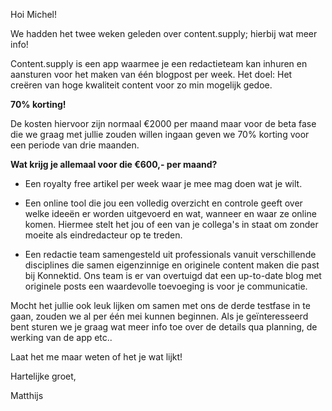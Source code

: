Hoi Michel!

We hadden het twee weken geleden over content.supply; hierbij wat meer info!

Content.supply is een app waarmee je een redactieteam kan inhuren en aansturen voor het maken van één blogpost per week. Het doel: Het creëren van hoge kwaliteit content voor zo min mogelijk gedoe.

**70% korting!**

De kosten hiervoor zijn normaal €2000 per maand maar voor de beta fase die we graag met jullie zouden willen ingaan geven we 70% korting voor een periode van drie maanden.

**Wat krijg je allemaal voor die €600,- per maand?**

* Een royalty free artikel  per week waar je mee mag doen wat je wilt.

* Een online tool die jou een volledig overzicht en controle geeft over welke ideeën er worden uitgevoerd en wat, wanneer en waar ze online komen. Hiermee stelt het jou of een van je collega's in staat om zonder moeite als eindredacteur op te treden.

* Een redactie team samengesteld uit professionals vanuit verschillende disciplines die samen eigenzinnige en originele content maken die past bij Konnektid. Ons team is er van overtuigd dat een up-to-date blog met originele posts een waardevolle toevoeging is voor je communicatie.

Mocht het  jullie ook leuk lijken om samen met ons de derde testfase in te gaan, zouden we al per één mei kunnen beginnen. Als je geïnteresseerd bent sturen we je graag wat meer info toe over de details qua planning, de werking van de app etc..

Laat het me maar weten of het je wat lijkt!


Hartelijke groet,

Matthijs
